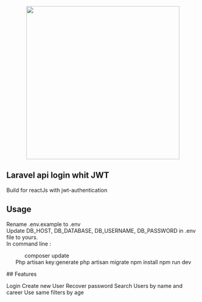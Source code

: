 <p align="center"><a href="https://laravel.com" target="_blank"><img src="https://raw.githubusercontent.com/laravel/art/master/logo-lockup/5%20SVG/2%20CMYK/1%20Full%20Color/laravel-logolockup-cmyk-red.svg" width="400"></a></p>



## Laravel api login whit JWT

Build for reactJs  with jwt-authentication

## Usage

Rename .env.example to .env<br>
Update DB_HOST, DB_DATABASE, DB_USERNAME, DB_PASSWORD in .env file to yours.<br>
In command line :
<ul>
    <ol>composer update</ol>
Php artisan key:generate
php artisan migrate
npm install
npm run dev
</ul>
## Features

Login
Create new User
Recover password
Search Users by name and career
Use same filters by age

